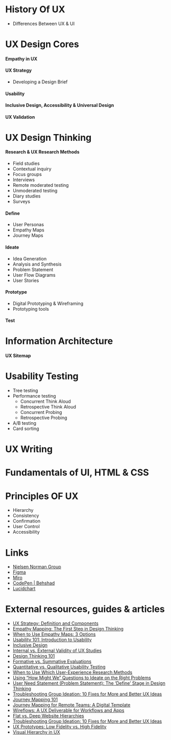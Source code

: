 # History Of UX

- Differences Between UX & UI

# UX Design Cores

#### Empathy in UX

#### UX Strategy

- Developing a Design Brief

#### Usability

#### Inclusive Design, Accessibility & Universal Design

#### UX Validation

# UX Design Thinking

#### Research & UX Research Methods

- Field studies
- Contextual inquiry
- Focus groups
- Interviews
- Remote moderated testing
- Unmoderated testing
- Diary studies
- Surveys

#### Define

- User Personas
- Empathy Maps
- Journey Maps

#### Ideate

- Idea Generation
- Analysis and Synthesis
- Problem Statement
- User Flow Diagrams
- User Stories

#### Prototype

- Digital Prototyping & Wireframing
- Prototyping tools

#### Test

# Information Architecture

#### UX Sitemap

# Usability Testing

- Tree testing
- Performance testing
  - Concurrent Think Aloud
  - Retrospective Think Aloud
  - Concurrent Probing 
  - Retrospective Probing
- A/B testing
- Card sorting

# UX Writing

# Fundamentals of UI, HTML & CSS

# Principles OF UX

- Hierarchy
- Consistency
- Confirmation
- User Control
- Accessibility

# Links
- [Nielsen Norman Group](https://www.nngroup.com)
- [Figma](https://www.figma.com)
- [Miro](https://miro.com)
- [CodePen | Behshad](https://codepen.io/behshad)
- [Lucidchart](https://www.lucidchart.com/pages/)

# External resources, guides & articles 
- [UX Strategy: Definition and Components](https://www.nngroup.com/articles/ux-strategy/)
- [Empathy Mapping: The First Step in Design Thinking](https://www.nngroup.com/articles/empathy-mapping/)
- [When to Use Empathy Maps: 3 Options](https://www.nngroup.com/articles/using-empathy-maps/)
- [Usability 101: Introduction to Usability](https://www.nngroup.com/articles/usability-101-introduction-to-usability/)
- [Inclusive Design](https://www.nngroup.com/articles/inclusive-design/)
- [Internal vs. External Validity of UX Studies](https://www.nngroup.com/articles/internal-vs-external-validity/)
- [Design Thinking 101](https://www.nngroup.com/articles/design-thinking/)
- [Formative vs. Summative Evaluations](https://www.nngroup.com/articles/formative-vs-summative-evaluations/)
- [Quantitative vs. Qualitative Usability Testing](https://www.nngroup.com/articles/quant-vs-qual/)
- [When to Use Which User-Experience Research Methods](https://www.nngroup.com/articles/which-ux-research-methods/)
- [Using “How Might We” Questions to Ideate on the Right Problems](https://www.nngroup.com/articles/how-might-we-questions/)
- [User Need Statement (Problem Statement): The ‘Define’ Stage in Design Thinking](https://www.nngroup.com/articles/user-need-statements/)
- [Troubleshooting Group Ideation: 10 Fixes for More and Better UX Ideas](https://www.nngroup.com/articles/group-ideation)
- [Journey Mapping 101](https://www.nngroup.com/articles/journey-mapping-101/)
- [Journey Mapping for Remote Teams: A Digital Template](https://www.nngroup.com/articles/journey-map-digital-template/)
- [Wireflows: A UX Deliverable for Workflows and Apps](https://www.nngroup.com/articles/wireflows/)
- [Flat vs. Deep Website Hierarchies](https://www.nngroup.com/articles/flat-vs-deep-hierarchy/)
- [Troubleshooting Group Ideation: 10 Fixes for More and Better UX Ideas](https://www.nngroup.com/articles/group-ideation/)
- [UX Prototypes: Low Fidelity vs. High Fidelity](https://www.nngroup.com/articles/ux-prototype-hi-lo-fidelity/)
- [Visual Hierarchy in UX](https://www.nngroup.com/articles/visual-hierarchy-ux-definition/)
